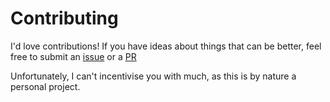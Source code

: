 # Contributing

I'd love contributions! If you have ideas about things that can be better, feel free to submit an
[issue](https://github.com/ayazhafiz/gww/issues) or a [PR](https://github.com/ayazhafiz/gww/pulls)

Unfortunately, I can't incentivise you with much, as this is by nature a personal project.
